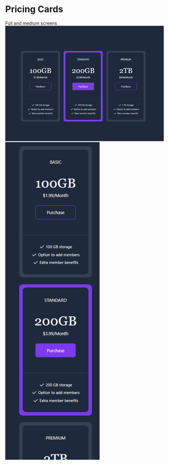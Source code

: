 # Pricing Cards
<p float="left">
 <div>
    Full and medium screens <br/>
  <img src="/pricing-cards/images/pricing-cards.png" width="700" />
  <img src="/pricing-cards/images/pricing-cards2.png" width="300" /> 
  </div>
</p>
